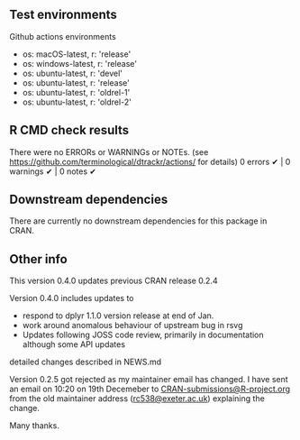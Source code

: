 ## Test environments

Github actions environments

* os: macOS-latest,   r: 'release'
* os: windows-latest, r: 'release'
* os: ubuntu-latest,   r: 'devel'
* os: ubuntu-latest,   r: 'release'
* os: ubuntu-latest,   r: 'oldrel-1'
* os: ubuntu-latest,   r: 'oldrel-2'

## R CMD check results
There were no ERRORs or WARNINGs or NOTEs. 
(see https://github.com/terminological/dtrackr/actions/ for 
details)
0 errors ✔ | 0 warnings ✔ | 0 notes ✔

## Downstream dependencies
There are currently no downstream dependencies for this package in CRAN.

## Other info
This version 0.4.0 updates previous CRAN release 0.2.4

Version 0.4.0 includes updates to 
* respond to dplyr 1.1.0 version release at end of Jan.
* work around anomalous behaviour of upstream bug in rsvg
* Updates following JOSS code review, primarily in documentation although some 
API updates

detailed changes described in NEWS.md

Version 0.2.5 got rejected as my maintainer email has changed. I have sent an
email on 10:20 on 19th Decemeber to CRAN-submissions@R-project.org from the old
maintainer address (rc538@exeter.ac.uk) explaining the change.

Many thanks.
